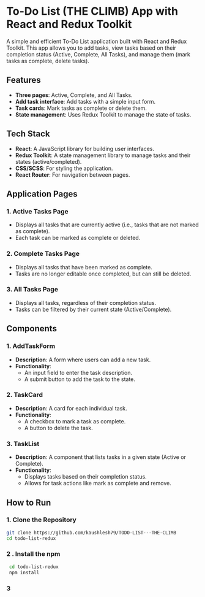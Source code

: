 # To-Do List (THE CLIMB) App with React and Redux Toolkit

A simple and efficient To-Do List application built with React and Redux Toolkit. This app allows you to add tasks, view tasks based on their completion status (Active, Complete, All Tasks), and manage them (mark tasks as complete, delete tasks).

## Features
- **Three pages**: Active, Complete, and All Tasks.
- **Add task interface**: Add tasks with a simple input form.
- **Task cards**: Mark tasks as complete or delete them.
- **State management**: Uses Redux Toolkit to manage the state of tasks.

## Tech Stack
- **React**: A JavaScript library for building user interfaces.
- **Redux Toolkit**: A state management library to manage tasks and their states (active/completed).
- **CSS/SCSS**: For styling the application.
- **React Router**: For navigation between pages.

## Application Pages

### 1. **Active Tasks** Page
- Displays all tasks that are currently active (i.e., tasks that are not marked as complete).
- Each task can be marked as complete or deleted.

### 2. **Complete Tasks** Page
- Displays all tasks that have been marked as complete.
- Tasks are no longer editable once completed, but can still be deleted.

### 3. **All Tasks** Page
- Displays all tasks, regardless of their completion status.
- Tasks can be filtered by their current state (Active/Complete).

## Components

### 1. **AddTaskForm**
- **Description**: A form where users can add a new task.
- **Functionality**: 
  - An input field to enter the task description.
  - A submit button to add the task to the state.
  
### 2. **TaskCard**
- **Description**: A card for each individual task.
- **Functionality**:
  - A checkbox to mark a task as complete.
  - A button to delete the task.

### 3. **TaskList**
- **Description**: A component that lists tasks in a given state (Active or Complete).
- **Functionality**: 
  - Displays tasks based on their completion status.
  - Allows for task actions like mark as complete and remove.

## How to Run

### 1. Clone the Repository
```bash
git clone https://github.com/kaushlesh79/TODO-LIST---THE-CLIMB
cd todo-list-redux
```

### 2 . Install the npm
```bash
 cd todo-list-redux
 npm install
```
### 3  
 

